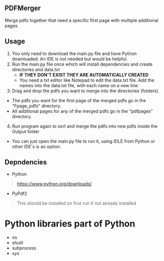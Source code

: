## PDFMerger
Merge pdfs together that need a specific first page with multiple additional pages.

## Usage
1. You only need to download the main.py file and have Python downloaded. An IDE is not needed but would be helpful.
2. Run the main.py file once which will install dependencies and create directories and data.txt
   - **IF THEY DON'T EXIST THEY ARE AUTOMATICALLY CREATED**
   -  You need a txt editor like Notepad to edit the data.txt file. Add the names into the data.txt file, with each name on a new line.
3. Drag and drop the pdfs you want to merge into the directories (folders).
- The pdfs you want for the first page of the merged pdfs go in the "Fpage_pdfs" directory.
- All additional pages for any of the merged pdfs go in the "pdfpages" directory.
4. Run program again to sort and merge the pdfs into new pdfs inside the Output folder
- You can just open the main.py file to run it, using IDLE from Python or other IDE's is an option.

## Depndencies
- Python
> https://www.python.org/downloads/
- PyPdf2
> This should be installed on first run if not already installed

# Python libraries part of Python
- os
- shutil
- subprocess
- sys
